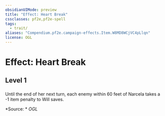 ```yaml
---
obsidianUIMode: preview
title: "Effect: Heart Break"
cssclasses: pf2e,pf2e-spell
tags:
  - trait/
aliases: "Compendium.pf2e.campaign-effects.Item.W8MD8WCjVC4pLlqn"
license: OGL
---
```

# Effect: Heart Break
## Level 1
### 






Until the end of her next turn, each enemy within 60 feet of Narcela takes a -1 item penalty to Will saves.

*Source: *
*OGL*